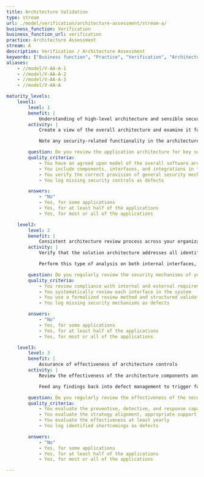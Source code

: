 ```yaml
---
title: Architecture Validation
type: stream
url: ./model/verification/architecture-assessment/stream-a/
business_function: Verification
business_function_url: verification
practice: Architecture Assessment
stream: A
description: Verification / Architecture Assessment
keywords: ["Business function", "Practice", "Verification", "Architecture Assessment"]
aliases:
    - //model/V-AA-A-1
    - //model/V-AA-A-2
    - //model/V-AA-A-3
    - //model/V-AA-A

maturity_levels:
    level1:
        level: 1
        benefit: |
            Understanding of high-level architecture and sensible security measures
        activity: |
            Create a view of the overall architecture and examine it for the correct provision of general security mechanisms such as authentication, authorization, user and rights management, secure communication, data protection, key management and log management. Also consider the support for privacy. Do this based on project artifacts such as architecture or design documents, or interviews with business owners and technical staff. Also consider the infrastructure components - these are all the systems, components and libraries (including SDKs) that are not specific to the application, but provide direct support to use or manage the application(s) in the organisation.

            Note any security-related functionality in the architecture and review its correct provision. Do this in an ad-hoc manner, from the point of view of anonymous users, authorized users, and specific application roles.

        question: Do you review the application architecture for key security objectives on an ad-hoc basis?
        quality_criteria:
            - You have an agreed upon model of the overall software architecture
            - You include components, interfaces, and integrations in the architecture model
            - You verify the correct provision of general security mechanisms
            - You log missing security controls as defects

        answers:
            - "No"
            - Yes, for some applications
            - Yes, for at least half of the applications
            - Yes, for most or all of the applications

    level2:
        level: 2
        benefit: |
            Consistent architecture review process across your organization
        activity: |
            Verify that the solution architecture addresses all identified security and compliance requirements. For each interface in the application, iterate through the list of security and compliance requirements and analyze the architecture for their provision. Also perform an interaction or data flow analysis to ensure that the requirements are adequately addressed over different components. Elaborate the analysis to show the design-level features that address each requirement.

            Perform this type of analysis on both internal interfaces, e.g. between tiers, as well as external ones, e.g. those comprising the attack surface. Also identify and validate important design decisions made as part of the architecture, in particular when they deviate from the available shared security solutions in the organization. Finally, update the findings based on changes made during the development cycle, and note any requirements that are not clearly provided at the design level as assessment findings.

        question: Do you regularly review the security mechanisms of your architecture?
        quality_criteria:
            - You review compliance with internal and external requirements
            - You systematically review each interface in the system
            - You use a formalized review method and structured validation
            - You log missing security mechanisms as defects

        answers:
            - "No"
            - Yes, for some applications
            - Yes, for at least half of the applications
            - Yes, for most or all of the applications

    level3:
        level: 3
        benefit: |
            Assurance of effectiveness of architecture controls
        activity: |
            Review the effectiveness of the architecture components and their provided security mechanisms in terms of alignment with the overall strategy of the organization, and scrutinize the degree of availability, scalability and enterprise-readiness of the chosen security solutions. While tactical choices for a particular application can make sense in specific contexts, it is important to keep an eye on the bigger picture and ensure future readiness of the designed solution.

            Feed any findings back into defect management to trigger further improvements to the architecture.

        question: Do you regularly review the effectiveness of the security controls?
        quality_criteria:
            - You evaluate the preventive, detective, and response capabilities of security controls
            - You evaluate the strategy alignment, appropriate support, and scalability of security controls
            - You evaluate the effectiveness at least yearly
            - You log identified shortcomings as defects

        answers:
            - "No"
            - Yes, for some applications
            - Yes, for at least half of the applications
            - Yes, for most or all of the applications

---
```


